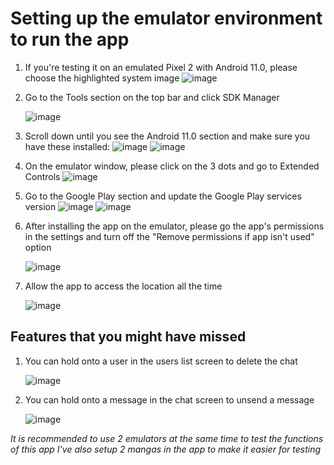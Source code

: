 # Setting up the emulator environment to run the app
1. If you're testing it on an emulated Pixel 2 with Android 11.0, please choose the highlighted system image
   ![image](https://github.com/user-attachments/assets/99e0f758-dbdb-439f-8e52-d42d1d2cea58)


2. Go to the Tools section on the top bar and click SDK Manager

   ![image](https://github.com/user-attachments/assets/513a5c57-006c-4729-9c44-0ddc4337a881)


3. Scroll down until you see the Android 11.0 section and make sure you have these installed:
   ![image](https://github.com/user-attachments/assets/2448b26c-9142-42d7-bb24-20d9a89dab44)
   ![image](https://github.com/user-attachments/assets/5f453114-df94-4d32-84f7-dabe303eba34)


4. On the emulator window, please click on the 3 dots and go to Extended Controls
   ![image](https://github.com/user-attachments/assets/33cc223d-5fc6-4fc9-aff1-6ceae24a25e7)


5. Go to the Google Play section and update the Google Play services version
   ![image](https://github.com/user-attachments/assets/0f0dac9e-5c22-4fbb-ac40-23dbb8ee266e)
   ![image](https://github.com/user-attachments/assets/9c9f2386-c4d1-407b-9adc-94c87a836df2)


6. After installing the app on the emulator, please go the app's permissions in the settings and turn off the "Remove permissions if app isn't used" option
   
   ![image](https://github.com/user-attachments/assets/06a5aeb4-ef87-42d4-9a12-e605acb8a948)


7. Allow the app to access the location all the time
   
   ![image](https://github.com/user-attachments/assets/679405c1-dadb-441c-813f-4e9b574e88b6)


## Features that you might have missed
1. You can hold onto a user in the users list screen to delete the chat

   ![image](https://github.com/user-attachments/assets/d5c21341-431c-44d1-a7fa-6c92173c545e)


2. You can hold onto a message in the chat screen to unsend a message

   ![image](https://github.com/user-attachments/assets/8255d68a-2113-4a09-92b4-293ff19ab5ea)


_It is recommended to use 2 emulators at the same time to test the functions of this app_
_I've also setup 2 mangas in the app to make it easier for testing_
   



   

